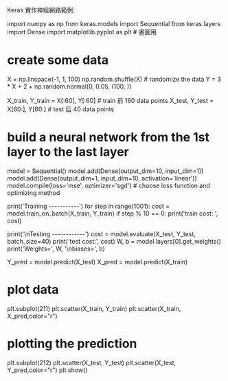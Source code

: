 Keras 實作神經網路範例:

import numpy as np
from keras.models import Sequential
from keras.layers import Dense
import matplotlib.pyplot as plt # 畫圖用

# create some data
X = np.linspace(-1, 1, 100)
np.random.shuffle(X)    # randomize the data
Y = 3 * X + 2 + np.random.normal(0, 0.05, (100, ))


X_train, Y_train = X[:60], Y[:60]     # train 前 160 data points
X_test, Y_test = X[60:], Y[60:]       # test 后 40 data points

 # build a neural network from the 1st layer to the last layer
model = Sequential()
model.add(Dense(output_dim=10, input_dim=1))
model.add(Dense(output_dim=1, input_dim=10, activation='linear'))
model.compile(loss='mse', optimizer='sgd') # choose loss function and optimizing method

print('Training -----------')
for step in range(1001):
    cost = model.train_on_batch(X_train, Y_train)
    if step % 10 == 0:
        print('train cost: ', cost)
        
print('\nTesting ------------')
cost = model.evaluate(X_test, Y_test, batch_size=40)
print('test cost:', cost)
W, b = model.layers[0].get_weights()
print('Weights=', W, '\nbiases=', b)

Y_pred = model.predict(X_test)
X_pred = model.predict(X_train)

# plot data
plt.subplot(211)
plt.scatter(X_train, Y_train)
plt.scatter(X_train, X_pred,color="r")
# plotting the prediction
plt.subplot(212)
plt.scatter(X_test, Y_test)
plt.scatter(X_test, Y_pred,color="r")
plt.show()
